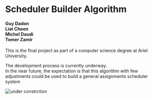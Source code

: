 <h1>Scheduler Builder Algorithm</h1>

<h4> Guy Dadon<br>
Liat Choen<br>
Michel Daudi<br>
Tomer Zamir<br>
</h4>

This is the final project as part of a computer science degree at Ariel University.

The development process is currently underway.<br>
In the near future, the expectation is that this algorithm with few adjustments 
could be used to build a general assignments scheduler system


![under constrction](https://cloud.githubusercontent.com/assets/20511131/24558360/89d01f30-1643-11e7-9cbe-42ef0ec65b79.jpeg)


